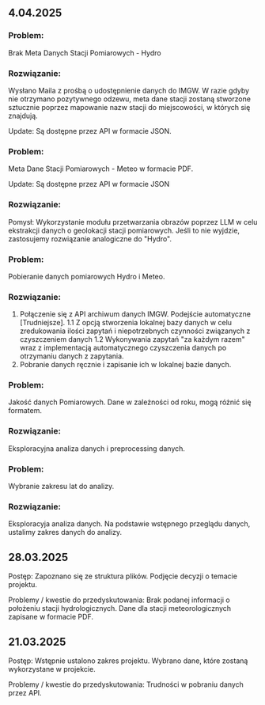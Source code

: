 ## 4.04.2025
### Problem:
Brak Meta Danych Stacji Pomiarowych - Hydro

### Rozwiązanie:
Wysłano Maila z prośbą o udostępnienie danych do IMGW.
W razie gdyby nie otrzymano pozytywnego odzewu, meta dane stacji zostaną stworzone sztucznie poprzez mapowanie nazw stacji do miejscowości, w których się znajdują.

Update: Są dostępne przez API w formacie JSON.

### Problem:
Meta Dane Stacji Pomiarowych - Meteo w formacie PDF.

Update: Są dostępne przez API w formacie JSON

### Rozwiązanie:
Pomysł: Wykorzystanie modułu przetwarzania obrazów poprzez LLM w celu ekstrakcji danych o geolokacji stacji pomiarowych. Jeśli to nie wyjdzie, zastosujemy rozwiązanie
analogiczne do "Hydro".

### Problem:
Pobieranie danych pomiarowych Hydro i Meteo.

### Rozwiązanie: 

1. Połączenie się z API archiwum danych IMGW. Podejście automatyczne [Trudniejsze].
	1.1 Z opcją stworzenia lokalnej bazy danych w celu zredukowania ilości zapytań i niepotrzebnych czynności związanych z czyszczeniem danych
	1.2 Wykonywania zapytań "za każdym razem" wraz z implementacją automatycznego czyszczenia danych po otrzymaniu danych z zapytania.
2. Pobranie danych ręcznie i zapisanie ich w lokalnej bazie danych.

### Problem: 
Jakość danych Pomiarowych. Dane w zależności od roku, mogą różnić się formatem.

### Rozwiązanie:
Eksploracyjna analiza danych i preprocessing danych.

### Problem: 
Wybranie zakresu lat do analizy.

### Rozwiązanie:
Eksploracyja analiza danych. Na podstawie wstępnego przeglądu danych, ustalimy zakres danych do analizy.

## 28.03.2025

Postęp: Zapoznano się ze struktura plików. Podjęcie decyzji o temacie projektu.

Problemy / kwestie do przedyskutowania: Brak podanej informacji o położeniu stacji hydrologicznych. Dane dla stacji meteorologicznych zapisane w formacie PDF.

## 21.03.2025

Postęp: Wstępnie ustalono zakres projektu. Wybrano dane, które zostaną wykorzystane w projekcie.

Problemy / kwestie do przedyskutowania: Trudności w pobraniu danych przez API.